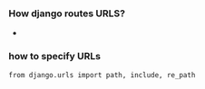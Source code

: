 ### How django routes URLS?

- 

### how to specify URLs

`from django.urls import path, include, re_path`